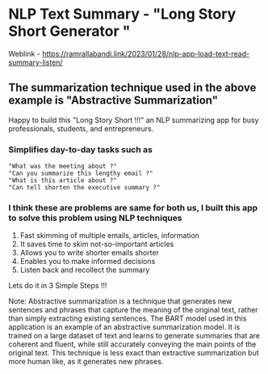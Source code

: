 # NLP Text Summary - "Long Story Short Generator " 

Weblink - https://ramrallabandi.link/2023/01/28/nlp-app-load-text-read-summary-listen/

## The summarization technique used in the above example is "Abstractive Summarization"

 Happy to build this "Long Story Short !!!" an NLP summarizing app for busy professionals, students, and entrepreneurs.

### Simplifies day-to-day tasks such as 
	"What was the meeting about ?" 
	"Can you summarize this lengthy email ?"
	"What is this article about ?"
	"Can tell shorten the executive summary ?"

### I think these are problems are same for both us, I built this app to solve this problem using NLP techniques 

1. Fast skimming of multiple emails, articles, information 
2. It saves time to skim not-so-important articles
3. Allows you to write shorter emails shorter 
4. Enables you to make informed decisions
5. Listen back and recollect the summary 

Lets do it in 3 Simple Steps !!!


Note: Abstractive summarization is  a technique that generates new sentences and phrases that capture the meaning of the original text, rather than simply extracting existing sentences. The BART model used in this application is an example of an abstractive summarization model.
It is trained on a large dataset of text and learns to generate summaries that are coherent and fluent, while still accurately conveying the main points of the original text. This technique is less exact than extractive summarization but more human like, as it generates new phrases.
